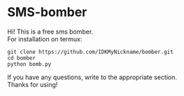 # SMS-bomber
 
Hi! This is a free sms bomber.    
For installation on termux:
```
git clone https://github.com/IDKMyNickname/bomber.git
cd bomber
python bomb.py
```

If you have any questions, write to the appropriate section.    
Thanks for using!
